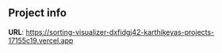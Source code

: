 ## Project info

**URL**: https://sorting-visualizer-dxfidgj42-karthikeyas-projects-17155c19.vercel.app
